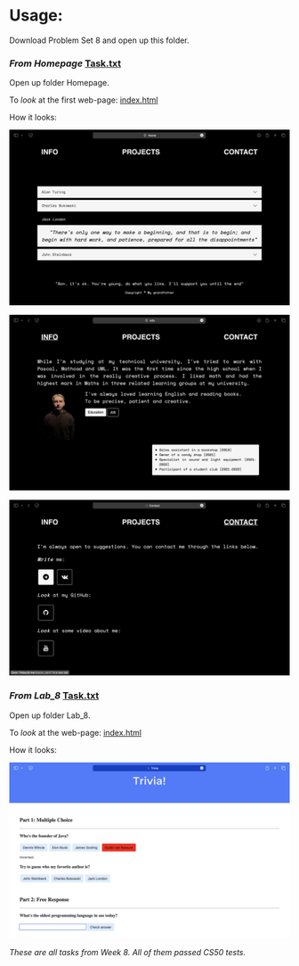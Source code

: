 # Usage:
Download Problem Set 8 and open up this folder.

### _From Homepage_ [Task.txt](Homepage/Task.txt)  

Open up folder Homepage.

To *look* at the first web-page: [index.html](Homepage/index.html)

How it looks: 

![screen](Homepage/screen1.png)

![screen](Homepage/screen2.png)

![screen](Homepage/screen3.png)

### _From Lab\_8_ [Task.txt](Lab_8/Task.txt)  

Open up folder Lab_8.

To *look* at the web-page: [index.html](Lab_8/index.html)

How it looks: 

![screen](Lab_8/screen.png)

_These are all tasks from Week 8. All of them passed CS50 tests._
